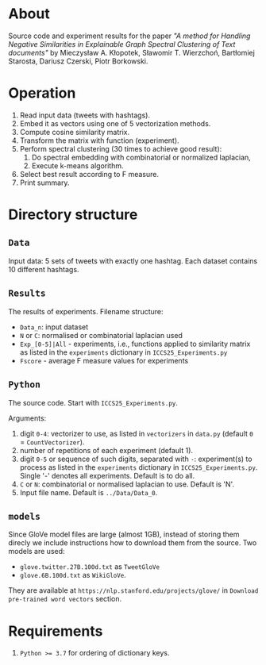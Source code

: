
# About
Source code and experiment results for the paper
_"A method for Handling Negative Similarities in Explainable Graph Spectral Clustering of Text documents"_
by
Mieczysław A. Kłopotek,
Sławomir T. Wierzchoń,
Bartłomiej Starosta,
Dariusz Czerski, 
Piotr Borkowski.

# Operation

1. Read input data (tweets with hashtags). 
2. Embed it as vectors using one of 5 vectorization methods.
3. Compute cosine similarity matrix.
4. Transform the matrix with function (experiment).
5. Perform spectral clustering (30 times to achieve good result):
    1. Do spectral embedding with combinatorial or normalized laplacian,
    2. Execute k-means algorithm.
6. Select best result according to F measure.
7. Print summary.


# Directory structure

## `Data`
Input data: 5 sets of tweets with exactly one hashtag.
Each dataset contains 10 different hashtags.

## `Results`
The results of experiments.
Filename structure:
- `Data_n`:  input dataset
- `N` or `C`: normalised or combinatorial laplacian used
- `Exp_[0-5]|All` - experiments, i.e., functions applied to similarity matrix as listed in the `experiments` dictionary in `ICCS25_Experiments.py` 
- `Fscore` - average F measure values for experiments


## `Python`
The source code.
Start with `ICCS25_Experiments.py`.

Arguments:
1. digit `0-4`: vectorizer to use, as listed in `vectorizers` in `data.py` (default `0` = `CountVectorizer`).
2. number of repetitions of each experiment (default 1).
3. digit `0-5` or sequence of such digits, separated with `-`: experiment(s) to process as listed  in the `experiments` dictionary in `ICCS25_Experiments.py`. Single '-' denotes all experiments. Default is to do all.
4. `C` or `N`: combinatorial or normalised laplacian to use. Default is 'N'.
5. Input file name. Default is `../Data/Data_0`.

## `models`
Since GloVe model files are large (almost 1GB), instead of storing them direcly we include instructions how to download them from the source.
Two models are used: 
- `glove.twitter.27B.100d.txt` as `TweetGloVe`
- `glove.6B.100d.txt` as `WikiGloVe`.

They are available at `https://nlp.stanford.edu/projects/glove/` in `Download pre-trained word vectors` section.



# Requirements

1. `Python >= 3.7` for ordering of dictionary keys.

